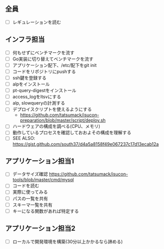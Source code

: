 ## 全員
- [ ] レギュレーションを読む

## インフラ担当
- [ ] 何もせずにベンチマークを流す
- [ ] Go実装に切り替えてベンチマークを流す
- [ ] アプリケーション配下、/etc/配下をgit init
- [ ] コードをリポジトリにpushする
- [ ] ssh鍵を登録する
- [ ] alpをインストール
- [ ] pt-query-digestをインストール
- [ ] access_logをltsvにする
- [ ] alp, slowqueryの計測する
- [ ] デプロイスクリプトを使えるようにする 
  - https://github.com/tatsumack/isucon-preparation/blob/master/script/deploy.sh
- [ ] ハードウェアの構成を調べる(CPU、メモリ)
- [ ] 動作しているプロセスを確認しておおよその構成を理解する
- [ ] SEE ALSO: https://gist.github.com/south37/d4a5a8158f49e067237c17d13ecab12a

## アプリケーション担当1
- [ ] データサイズ確認 https://github.com/tatsumack/isucon-tools/blob/master/cmd/mysql
- [ ] コードを読む
- [ ] 実際に使ってみる
- [ ] パスの一覧を共有
- [ ] スキーマ一覧を共有
- [ ] キーになる関数があれば特定する

## アプリケーション担当2
- [ ] ローカルで開発環境を構築(30分以上かかるなら諦める)

